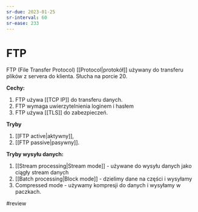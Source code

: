 ```yaml
---
sr-due: 2023-01-25
sr-interval: 60
sr-ease: 233
---
```


# FTP
FTP (File Transfer Protocol) [[Protocol|protokół]] używany do transferu plików z servera do klienta. Słucha na porcie 20.

**Cechy:**
1. FTP używa [[TCP IP]] do transferu danych.
2. FTP wymaga uwierzytelnienia loginem i hasłem
3. FTP używa [[TLS]] do zabezpieczeń.

**Tryby**
1. [[FTP active|aktywny]],
2. [[FTP passive|pasywny]].

**Tryby wysyłu danych:**
1. [[Stream processing|Stream mode]] - używane do wysyłu danych jako ciągły stream danych
2. [[Batch processing|Block mode]] - dzielimy dane na części i wysyłamy 
3. Compressed mode - używamy kompresji do danych i wysyłamy w paczkach.

#review